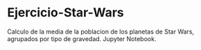 # Ejercicio-Star-Wars
Calculo de la media de la poblacion de los planetas de Star Wars, agrupados por tipo de gravedad.
Jupyter Notebook.
